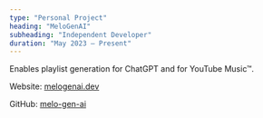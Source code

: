 ```yaml
---
type: "Personal Project"
heading: "MeloGenAI"
subheading: "Independent Developer"
duration: "May 2023 – Present"
---
```


Enables playlist generation for ChatGPT and for YouTube Music™. 

Website: [melogenai.dev](https://www.melogenai.dev/)

GitHub: [melo-gen-ai](https://github.com/AustinMichaelColeman/melo-gen-ai/)
